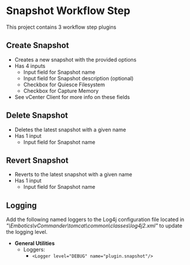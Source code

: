 # Snapshot Workflow Step

This project contains 3 workflow step plugins

## Create Snapshot
* Creates a new snapshot with the provided options
* Has 4 inputs
   * Input field for Snapshot name
   * Input field for Snapshot description (optional)
   * Checkbox for Quiesce Filesystem
   * Checkbox for Capture Memory
* See vCenter Client for more info on these fields

## Delete Snapshot
 * Deletes the latest snapshot with a given name
 * Has 1 input
     * Input field for Snapshot name 

## Revert Snapshot
* Reverts to the latest snapshot with a given name
* Has 1 input
   * Input field for Snapshot name 

## Logging
Add the following named loggers to the Log4j configuration file located in *"\Embotics\vCommander\tomcat\common\classes\log4j2.xml"* to update the logging level.
        
+ **General Utilities**
    + Loggers:
      + `<Logger level="DEBUG" name="plugin.snapshot"/>`